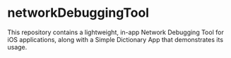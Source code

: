 # networkDebuggingTool
This repository contains a lightweight, in-app Network Debugging Tool for iOS applications, along with a Simple Dictionary App that demonstrates its usage.
